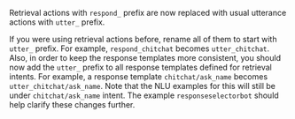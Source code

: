 Retrieval actions with `respond_` prefix are now replaced with usual utterance actions with `utter_` prefix.

If you were using retrieval actions before, rename all of them to start with `utter_` prefix. For example, `respond_chitchat` becomes `utter_chitchat`.
Also, in order to keep the response templates more consistent, you should now add the `utter_` prefix to all response templates defined for retrieval intents. For example, a response template `chitchat/ask_name` becomes `utter_chitchat/ask_name`. Note that the NLU examples for this will still be under `chitchat/ask_name` intent.
The example `responseselectorbot` should help clarify these changes further. 